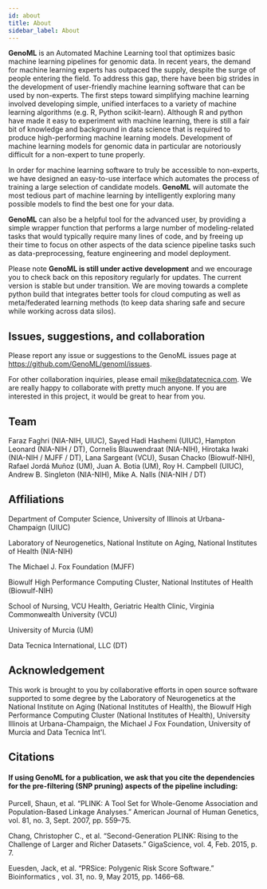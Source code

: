 ```yaml
---
id: about
title: About 
sidebar_label: About 
---
```


**GenoML** is an Automated Machine Learning tool that optimizes basic machine learning pipelines for genomic data. In recent years, the demand for machine learning experts has outpaced the supply, despite the surge of people entering the field. To address this gap, there have been big strides in the development of user-friendly machine learning software that can be used by non-experts. The first steps toward simplifying machine learning involved developing simple, unified interfaces to a variety of machine learning algorithms (e.g. R, Python scikit-learn). Although R and python have made it easy to experiment with machine learning, there is still a fair bit of knowledge and background in data science that is required to produce high-performing machine learning models. Development of machine learning models for genomic data in particular are notoriously difficult for a non-expert to tune properly. 

In order for machine learning software to truly be accessible to non-experts, we have designed an easy-to-use interface which automates the process of training a large selection of candidate models. **GenoML** will automate the most tedious part of machine learning by intelligently exploring many possible models to find the best one for your data.

**GenoML** can also be a helpful tool for the advanced user, by providing a simple wrapper function that performs a large number of modeling-related tasks that would typically require many lines of code, and by freeing up their time to focus on other aspects of the data science pipeline tasks such as data-preprocessing, feature engineering and model deployment.

Please note **GenoML is still under active development** and we encourage you to check back on this repository regularly for updates. The current version is stable but under transition. We are moving towards a complete python build that integrates better tools for cloud computing as well as meta/federated learning methods (to keep data sharing safe and secure while working across data silos).

## Issues, suggestions, and collaboration

Please report any issue or suggestions to the GenoML issues page at https://github.com/GenoML/genoml/issues.

For other collaboration inquiries, please email mike@datatecnica.com. We are really happy to collaborate with pretty much anyone. If you are interested in this project, it would be great to hear from you.

## Team

Faraz Faghri (NIA-NIH, UIUC), Sayed Hadi Hashemi (UIUC), Hampton Leonard (NIA-NIH / DT), Cornelis Blauwendraat (NIA-NIH), Hirotaka Iwaki (NIA-NIH / MJFF / DT), Lana Sargeant (VCU), Susan Chacko (Biowulf-NIH), Rafael Jordá Muñoz (UM), Juan A. Botia (UM), Roy H. Campbell (UIUC), Andrew B. Singleton (NIA-NIH), Mike A. Nalls (NIA-NIH / DT)

## Affiliations

Department of Computer Science, University of Illinois at Urbana-Champaign (UIUC)

Laboratory of Neurogenetics, National Institute on Aging, National Institutes of Health (NIA-NIH)

The Michael J. Fox Foundation (MJFF)

Biowulf High Performance Computing Cluster, National Institutes of Health (Biowulf-NIH)

School of Nursing, VCU Health, Geriatric Health Clinic, Virginia Commonwealth University (VCU) 

University of Murcia (UM)

Data Tecnica International, LLC (DT)

## Acknowledgement

This work is brought to you by collaborative efforts in open source software supported to some degree by the Laboratory of Neurogenetics at the National Institute on Aging (National Institutes of Health), the Biowulf High Performance Computing Cluster (National Institutes of Health), University Illinois at Urbana-Champaign, the Michael J Fox Foundation, University of Murcia and Data Tecnica Int'l.

## Citations

#### If using GenoML for a publication, we ask that you cite the dependencies for the pre-filtering (SNP pruning) aspects of the pipeline including:

Purcell, Shaun, et al. “PLINK: A Tool Set for Whole-Genome Association and Population-Based Linkage Analyses.” American Journal of Human Genetics, vol. 81, no. 3, Sept. 2007, pp. 559–75.

Chang, Christopher C., et al. “Second-Generation PLINK: Rising to the Challenge of Larger and Richer Datasets.” GigaScience, vol. 4, Feb. 2015, p. 7.

Euesden, Jack, et al. “PRSice: Polygenic Risk Score Software.” Bioinformatics , vol. 31, no. 9, May 2015, pp. 1466–68.

